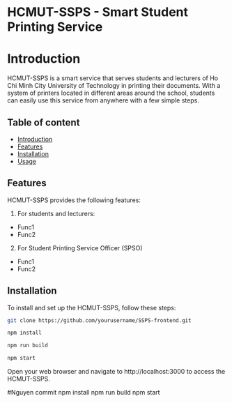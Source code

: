 
# HCMUT-SSPS - Smart Student Printing Service
# Introduction
HCMUT-SSPS is a smart service that serves students and lecturers of Ho Chi Minh City University of Technology in printing their documents.
With a system of printers located in different areas around the school, students can easily use this service from anywhere with a few simple steps.


## Table of content

- [Introduction](#introduction)
- [Features](#features)
- [Installation](#installation)
- [Usage](#usage)
## Features
HCMUT-SSPS provides the following features:

1. For students and lecturers:
- Func1
- Func2

2. For Student Printing Service Officer (SPSO)
- Func1
- Func2

## Installation

To install and set up the HCMUT-SSPS, follow these steps:

```bash
git clone https://github.com/yourusername/SSPS-frontend.git
```

```bash
npm install
```

```bash
npm run build
```

```bash
npm start
```
Open your web browser and navigate to http://localhost:3000 to access the HCMUT-SSPS.


    
#Nguyen commit
npm install
npm run build
npm start
